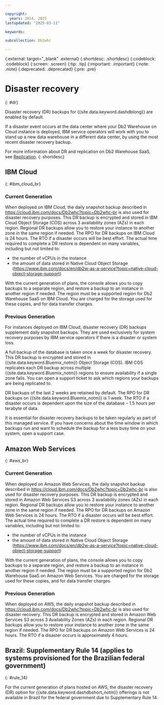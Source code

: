 ```yaml
---

copyright:
  years: 2014, 2025
lastupdated: "2025-03-11"

keywords:

subcollection: Db2whc

---
```


<!-- Attribute definitions --> 
{:external: target="_blank" .external}
{:shortdesc: .shortdesc}
{:codeblock: .codeblock}
{:screen: .screen}
{:tip: .tip}
{:important: .important}
{:note: .note}
{:deprecated: .deprecated}
{:pre: .pre}

# Disaster recovery
{: #dr}

Disaster recovery (DR) backups for {{site.data.keyword.dashdblong}} are enabled by default.

If a disaster event occurs at the data center where your Db2 Warehouse on Cloud instance is deployed, IBM service operators will work with you to stand up a new data warehouse in a different data center, by using the most recent disaster recovery backup.

For more information about DR and replication on Db2 Warehouse SaaS, see [Replication](https://www.ibm.com/support/knowledgecenter/SS6NHC/com.ibm.swg.im.dashdb.idrca.doc/overview/ovu-db2woc.html).
{: shortdesc}

## IBM Cloud
{: #ibm_cloud_br}

### Current Generation

When deployed on IBM Cloud, the daily snapshot backup described in https://cloud.ibm.com/docs/Db2whc?topic=Db2whc-br is also used for disaster recovery purposes. This DR backup is encrypted and stored in IBM Cloud Object Storage (COS) across 3 availability zones (AZs) in each region. Regional DR backups allow you to restore your instance to another zone in the same region if needed. The RPO for DR backups on IBM Cloud is 24 hours. The RTO if a disaster occurs will be best effort. The actual time required to complete a DR restore is dependent on many variables, including but not limited to:

 * the number of vCPUs in the instance
 * the amount of data stored in Native Cloud Object Storage (https://www.ibm.com/docs/en/db2w-as-a-service?topic=native-cloud-object-storage-support)

With the current generation of plans, the console allows you to copy backups to a separate region, and restore a backup to an instance in another region if needed. The region must be a supported region for Db2 Warehouse SaaS on IBM Cloud. You are charged for the storage used for these copies, and for data transfer charges.

### Previous Generation

For instances deployed on IBM Cloud, disaster recovery (DR) backups supplement daily snapshot backups. They are used exclusively for system recovery purposes by IBM service operators if there is a disaster or system loss.

A full backup of the database is taken once a week for disaster recovery. This DR backup is encrypted and stored in {{site.data.keyword.Bluemix_notm}} Object Storage (COS). IBM COS replicates each DR backup across multiple {{site.data.keyword.Bluemix_notm}} regions to ensure availability if a single zone fails. You can open a support ticket to ask which regions your backups are being replicated to.

DR backups of the last 2 weeks are retained by default. The RPO for DR backups on {{site.data.keyword.Bluemix_notm}} is 1 week. The RTO if a disaster occurs is dependent upon the size of the database – 1.5 hours per terabyte of data.

It is essential for disaster recovery backups to be taken regularly as part of this managed service. If you have concerns about the time window in which backups run and want to schedule the backup for a less busy time on your system, open a support case.

## Amazon Web Services
{: #aws_br}

### Current Generation

When deployed on Amazon Web Services, the daily snapshot backup described in https://cloud.ibm.com/docs/Db2whc?topic=Db2whc-br is also used for disaster recovery purposes. This DR backup is encrypted and stored in Amazon Web Services S3 across 3 availability zones (AZs) in each region. Regional DR backups allow you to restore your instance to another zone in the same region if needed. The RPO for DR backups on Amazon Web Services is 24 hours. The RTO if a disaster occurs will be best effort. The actual time required to complete a DR restore is dependent on many variables, including but not limited to:

 * the number of vCPUs in the instance
 * the amount of data stored in Native Cloud Object Storage (https://www.ibm.com/docs/en/db2w-as-a-service?topic=native-cloud-object-storage-support)

With the current generation of plans, the console allows you to copy backups to a separate region, and restore a backup to an instance in another region if needed. The region must be a supported region for Db2 Warehouse SaaS on Amazon Web Services. You are charged for the storage used for these copies, and for data transfer charges.

### Previous Generation

When deployed on AWS, the daily snapshot backup described in https://cloud.ibm.com/docs/Db2whc?topic=Db2whc-br is also used for disaster recovery. This DR backup is encrypted and stored in Amazon Web Services S3 across 3 Availability Zones (AZs) in each region. Regional DR backups allow you to restore your instance to another zone in the same region if needed. The RPO for DR backups on Amazon Web Services is 24 hours. The RTO if a disaster occurs is approximately 4 hours.

## **Brazil: Supplementary Rule 14** (applies to systems provisioned for the Brazilian federal government)
{: #rule_14}

For the current generation of plans hosted on AWS, the disaster recovery (DR) option for {{site.data.keyword.dashdbshort_notm}} offerings is not available in Brazil for the federal government due to Supplementary Rule 14.

